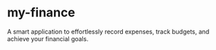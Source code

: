 # my-finance
A smart application to effortlessly record expenses, track budgets, and achieve your financial goals.
